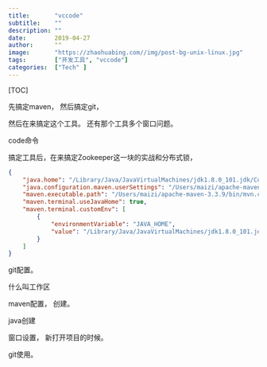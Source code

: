 ```yaml
---
title:       "vccode"
subtitle:    ""
description: ""
date:        2019-04-27
author:      ""
image:       "https://zhaohuabing.com//img/post-bg-unix-linux.jpg"
tags:        ["开发工具", "vccode"]
categories:  ["Tech" ]
---
```


[TOC]





先搞定maven，  然后搞定git， 

然后在来搞定这个工具。 还有那个工具多个窗口问题。 





code命令





搞定工具后，在来搞定Zookeeper这一块的实战和分布式锁，











```json
{
    "java.home": "/Library/Java/JavaVirtualMachines/jdk1.8.0_101.jdk/Contents/Home",
    "java.configuration.maven.userSettings": "/Users/maizi/apache-maven-3.3.9/conf/settings.xml",
    "maven.executable.path": "/Users/maizi/apache-maven-3.3.9/bin/mvn.cmd",
    "maven.terminal.useJavaHome": true,
    "maven.terminal.customEnv": [
        {
            "environmentVariable": "JAVA_HOME",
            "value": "/Library/Java/JavaVirtualMachines/jdk1.8.0_101.jdk/Contents/Home"
        }
    ]
}
```



git配置。

什么叫工作区

maven配置， 创建。 



java创建  



窗口设置， 新打开项目的时候。



git使用。 















